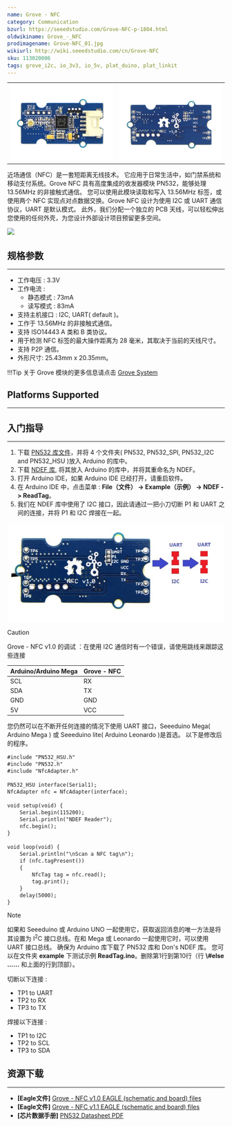 ```yaml
---
name: Grove - NFC
category: Communication
bzurl: https://seeedstudio.com/Grove-NFC-p-1804.html
oldwikiname: Grove_-_NFC
prodimagename: Grove-NFC_01.jpg
wikiurl: http://wiki.seeedstudio.com/cn/Grove-NFC
sku: 113020006
tags: grove_i2c, io_3v3, io_5v, plat_duino, plat_linkit
---
```


<table>
    <tr>
        <td>
            <img src="https://raw.githubusercontent.com/SeeedDocument/Grove-NFC/master/img/Grove-NFC_01.jpg">
        </td>
        <td>
            <img src="https://raw.githubusercontent.com/SeeedDocument/Grove-NFC/master/img/Grove-NFC_02.jpg">
        </td>
    </tr>
</table>

近场通信（NFC）是一套短距离无线技术。 它应用于日常生活中，如门禁系统和移动支付系统。Grove NFC 具有高度集成的收发器模块 PN532，能够处理 13.56MHz 的非接触式通信。 您可以使用此模块读取和写入 13.56MHz 标签，或使用两个 NFC 实现点对点数据交换。Grove NFC 设计为使用 I2C 或 UART 通信协议，UART 是默认模式。 此外，我们分配一个独立的 PCB 天线，可以轻松伸出您使用的任何外壳，为您设计外部设计项目预留更多空间。

[![](https://github.com/SeeedDocument/wiki_chinese/raw/master/docs/images/click_to_buy.PNG)](https://item.taobao.com/item.htm?spm=a1z10.3-c.w4002-11172317909.9.453ba1d4fAJNXX&id=527561799560)

## 规格参数
--------------

-   工作电压 : 3.3V
-   工作电流 :
    - 静态模式 : 73mA
    - 读写模式 : 83mA
-   支持主机接口 : I2C, UART( default )。
-   工作于 13.56MHz 的非接触式通信。
-   支持 ISO14443 A 类和 B 类协议。
-   用于检测 NFC 标签的最大操作距离为 28 毫米，其取决于当前的天线尺寸。
-   支持 P2P 通信。
-   外形尺寸: 25.43mm x 20.35mm。

!!!Tip
     关于 Grove 模块的更多信息请点击 [Grove System](http://wiki.seeedstudio.com/cn/Grove_System/)

## Platforms Supported
-------------------

## 入门指导
-----------

1.  下载 [PN532 库文件](https://github.com/Seeed-Studio/PN532)，并将 4 个文件夹( PN532, PN532_SPI, PN532_I2C and PN532_HSU )放入 Arduino 的库中。
2.  下载 [NDEF 库](https://github.com/Seeed-Studio/Grove-NFC-libraries-Part), 将其放入 Arduino 的库中，并将其重命名为 NDEF。
3.  打开 Arduino IDE，如果 Arduino IDE 已经打开，请重启软件。
4.  在 Arduino IDE 中，点击菜单 : **File（文件） -> Example（示例） -> NDEF -> ReadTag**。
5.  我们在 NDEF 库中使用了 I2C 接口，因此请通过一把小刀切断 P1 和 UART 之间的连接，并将 P1 和 I2C 焊接在一起。

![](https://raw.githubusercontent.com/SeeedDocument/Grove-NFC/master/img/NFC_cutAndsolder.jpg)

<div class="admonition caution">
<p class="admonition-title">Caution</p>
Grove - NFC v1.0 的调试 ：在使用 I2C 通信时有一个错误，请使用跳线来跟踪这些连接
</div>

| Arduino/Arduino Mega | Grove - NFC |
|----------------------|-------------|
| SCL                  | RX          |
| SDA                  | TX          |
| GND                  | GND         |
| 5V                   | VCC         |

您仍然可以在不断开任何连接的情况下使用 UART 接口，Seeeduino Mega( Arduino Mega ) 或 Seeeduino lite( Arduino Leonardo )是首选。 以下是修改后的程序。

```
#include "PN532_HSU.h"
#include "PN532.h"
#include "NfcAdapter.h"
 
PN532_HSU interface(Serial1);
NfcAdapter nfc = NfcAdapter(interface);
 
void setup(void) {
    Serial.begin(115200);
    Serial.println("NDEF Reader");
    nfc.begin();
}
 
void loop(void) {
    Serial.println("\nScan a NFC tag\n");
    if (nfc.tagPresent())
    {
        NfcTag tag = nfc.read();
        tag.print();
    }
    delay(5000);
}
```

<div class="admonition note">
<p class="admonition-title">Note</p>
如果和 Seeeduino 或 Arduino UNO 一起使用它，获取返回消息的唯一方法是将其设置为 I<sup>2</sup>C 接口总线。在和 Mega 或 Leonardo 一起使用它时，可以使用 UART 接口总线。 确保为 Arduino 库下载了 PN532 库和 Don's NDEF 库。 您可以在文件夹 <span style="font-weight:bold">example</span> 下测试示例 <span style="font-weight:bold">ReadTag.ino</span>。删除第1行到第10行（行  <span style="font-weight:bold">\#else ......</span> 和上面的行到顶部）。
</div>

切断以下连接 :

-   TP1 to UART
-   TP2 to RX
-   TP3 to TX

焊接以下连接 :

-   TP1 to I2C
-   TP2 to SCL
-   TP3 to SDA

## 资源下载
--------

- **[Eagle文件]** [Grove - NFC v1.0 EAGLE (schematic and board) files](https://raw.githubusercontent.com/SeeedDocument/Grove-NFC/master/res/Grove-NFC.zip)
- **[Eagle文件]** [Grove - NFC v1.1 EAGLE (schematic and board) files](https://raw.githubusercontent.com/SeeedDocument/Grove-NFC/master/res/Grove-NFC_v1.1.zip)
- **[芯片数据手册]** [PN532 Datasheet PDF](https://raw.githubusercontent.com/SeeedDocument/Grove-NFC/master/res/PN532.pdf)


<!-- This Markdown file was created from http://www.seeedstudio.com/wiki/Grove_-_NFC -->
